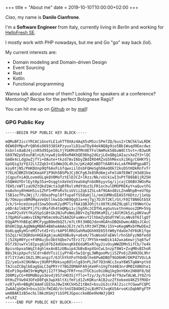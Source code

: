 +++
title = "About me"
date = 2019-10-10T10:00:00+02:00
+++

_Ciao_, my name is **Danilo Cianfrone**.

I'm a **Software Engineer** from Italy, currently living in _Berlin_
and working for [HelloFresh SE](https://www.hellofresh.com).

I mostly work with PHP nowadays, but me and Go "go" way back (lol).

My current interests are:

* Domain modeling and Domain-driven Design
* Event Sourcing
* Rust
* Kotlin
* Functional programming

Wanna talk about some of them?
Looking for speakers at a conference?
Mentoring?
Recipe for the perfect Bolognese Ragù?

You can hit me up on [Github](https://github.com/ar3s3ru) or by [mail](mailto:danilocianfr+blog@gmail.com)!

### GPG Public Key

```
-----BEGIN PGP PUBLIC KEY BLOCK-----

mQMuBF2iccYRCACiGnoYLE1uhTT9XAz4AqX5sM5zcSPm7ZQ/bus2rCNChklwLRDK
0EW60YMpuPrQ8h6sO69338SkPzyuxlLD1uaTDy84ekNQ8p9io5Bb1Wuqd9Eecdwz
Xsbnls8aBJ4jcnR5d9IpeI6LYjYGKMnOTMn9ETFolNmMuk58buWdCt5vt+/B3wUR
G697W2pVEeuhBlnLR/nyw8jGn09xM4KhQE96kg2dGzjLOxQBg1AIazsXeZY3+lQC
Gm8k4cLdgUwZjfYi+OAute+tkzd7AvI6byZBdIRO4RZxG5hMexsXi5Kg/C6HKY5j
GpUQig3zYQJ2LtZZqb3+X1dWm2OL4hJx/pKzAQCmBDTt6ARt4vLxAfM4HPgpaBTj
ksy0tjN5/PmKDUnp9Qf6AxFLGfqwxiilOsbFQHeSghDAeQOk72ksDStKDkRnTvTr
Y76LHJBRZhSW1KmaXF1P9Uh5BSPbJCj0CFg6Jk85Rd6mjxFmlUAfE8W7jH3d81ke
jCqpufniAOLovmdGLqk8V0MoTztElDJCZ+lRzz/Nk/vUckiwI3sPtT88bB1jR25H
n5QW4UYDrlEyt0p35a+OsqgtnXeVeSYeaU4qFnbUR6yyvSq/ijcajCO6BVJWOsMa
7EH5/xWTlzaU9ZtQkd1Wcta3gRfRolsMdYdoz3LFR1ochulDMOPREKyY+aQuvtFG
eoAohny8hHmH5iu1ZhFS+MPoRvScsUViiZqk1ZSLvAf9GAnd8zLZnmNhpB+eUf6p
l5B1ozfPuJWjj7//OOxoPnpl8ffupaFfS58aHjlL/em1UM0sEEAS5Y6Dtz/j1eUp
B/7OmzpcoBMdMqaVeQUllkw1QcH89QgOJa+mj7gj7DJhT2Kl/Gt/F0IT8N6Gtb5X
Jck/S+kceUzeyd1Sow5OoxK2ydM7lsf6A1QBJOhjtcX07Ki66Z9Lq6liY09WotCw
p0DrAzlkB2PtjfV/dRafdh4tmQMpi1vj5g5RcJCDTHLegGuVuxthnHoos2DM+5Vg
+zwGP2vXVtfKu5SpSiBtGk2NJuPuNmLDBV+Zq78d9KoMIL/j4UlMJk5zLp8KVauP
17QpRGFuaWxvIENpYW5mcm9uZSA8ZGFuaWxvY2lhbmZyQGdtYWlsLmNvbT6IlgQT
EQgAPhYhBEqCdMCFygpB0mdbQZt/m7LtRt3HBQJdonHGAhsDBQkDwmcABQsJCAcC
BhUKCQgLAgQWAgMBAh4BAheAAAoJEJt/m7LtRt3HTZMA/15V+eKegWMxbYMwDEeZ
Oo6Lqq6yHSreM3TvtdI+VirkAP9lRRGSahMaQGhHXE655tW0yYdaUe7dY6UK1fqo
SSZqirkCDQRdonHGEAgAjauAQX0Bv8y+a6xH/75uWooGFaEWvlrhnSbFyzN8fedd
lj52XpH0Yyc+F4M4ujbcObthQbe7vTErz7I/7PY5k+mmDik142wxa6ewrj5q6fwf
DSfJ9JswYxl8Ipsg6i07bZ4dGUenqKkE6daM5xR7qy2ivOsyWWZDMnSifCb/7e4k
BpisnbpxaSWqIt4ghlmxAnB1zUBuip4JbBxBxpXGnCwLSnzpT8W1+ZvqM0sBIhoR
B8s3kipXpufcSCdrnBdVTsiCiyPY4E+5w1QrgL3WRgooMvji5ZPx6jZUH92OL9hr
E7lIYJxKcI6ZL3Mcangzf/63lhYhXFoYhDdblhe6PwADBQf9GO6HRrDKPd7VOcLA
Z2/yeGvXCOKHWuvj9URPtRbksxp8Olnlg83nPLJkF7D3nNCc3xaY6WSTqAW+ptVd
TAJcoZC8glbEagQaLC3qPRYrY7BGZOMAHFA9jKeHFn1VgTVd4B3nrdM0IX8Ndte1
0EoPi9qx6WI9rWgMgXj127f3Hwp7FRf+noJTUCbio9iUNq1kg9nY6Kn2H08F8/bE
2D0MiyCG+R0MdBoyo3evdj9S7zHO3SjYflo+Tzy/3y/h1eF4rf9zwfALWLJY8ZrG
OtHuZYVw943OFeD8Fqk3wpX6ltXifmYid1ZvKQKurACB2uzZfXokeeU4KZ5fMXDr
nzR7y4h+BBgRCAAmFiEESoJ0wIXKCkHSZ1tBm3+bsu1G3ccFAl2iccYCGwwFCQPC
ZwAACgkQm3+bsu1G3cfWIAD/VcSnUIB4OHI2sLBzM7VJvqKU5ArvoKiDqbNFgFTP
wm0BAKIzB5echLlNkzKGmjYiGSPEJGpocckeBDe0kHWJjQH3
=FsXZ
-----END PGP PUBLIC KEY BLOCK-----
```
